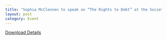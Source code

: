 ```yaml
---
title: "Sophia McClennen to speak on “The Rights to Debt” at the Society for Critical Exchange Winter Theory Institute February 5-8."
layout: post
category: Event
---
```

[Download Details](http://societyforcriticalexchange.org/WinterTheoryInstitute%202015/WTI_2015_Tabloid_Trifold.pdf)
